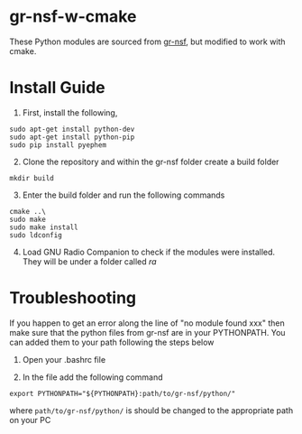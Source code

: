 # gr-nsf-w-cmake

These Python modules are sourced from [gr-nsf](https://github.com/glangsto/gr-nsf/tree/master/python), but modified to work with cmake.

# Install Guide

1. First, install the following,

```
sudo apt-get install python-dev
sudo apt-get install python-pip
sudo pip install pyephem
```

2. Clone the repository and within the gr-nsf folder create a build folder

`mkdir build`

3. Enter the build folder and run the following commands

```
cmake ..\
sudo make
sudo make install
sudo ldconfig
```

4. Load GNU Radio Companion to check if the modules were installed. They will be under a folder called *ra*

# Troubleshooting

If you happen to get an error along the line of "no module found xxx" then make sure that the python files from gr-nsf are in your PYTHONPATH. You can added them to your path following the steps below

1. Open your .bashrc file

2. In the file add the following command

`export PYTHONPATH="${PYTHONPATH}:path/to/gr-nsf/python/"`

where `path/to/gr-nsf/python/` is should be changed to the appropriate path on your PC

